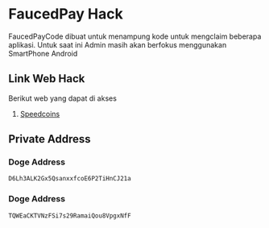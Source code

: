 # FaucedPay Hack

FaucedPayCode dibuat untuk menampung kode untuk mengclaim beberapa aplikasi. Untuk saat ini Admin masih akan berfokus menggunakan SmartPhone Android

## Link Web Hack
Berikut web yang dapat di akses

1. [Speedcoins](http://auto.speedcoins.xyz)


## Private Address
### Doge Address
```
D6Lh3ALK2Gx5QsanxxfcoE6P2TiHnCJ21a
```
### Doge Address
```
TQWEaCKTVNzFSi7s29RamaiQou8VpgxNfF
```
